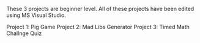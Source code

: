 These 3 projects are beginner level. All of these projects have been edited using MS Visual Studio.

Project 1: Pig Game
Project 2: Mad Libs Generator
Project 3: Timed Math Challnge Quiz
